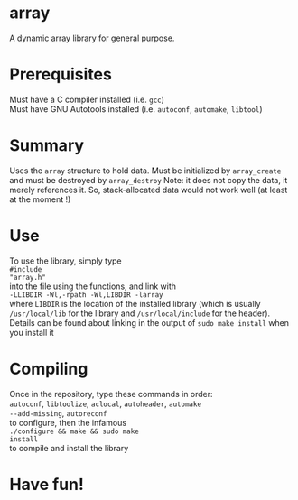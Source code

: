 # array
A dynamic array library for general purpose.
# Prerequisites
  Must have a C compiler installed (i.e. <code>gcc</code>)<br>
  Must have GNU Autotools installed (i.e. <code>autoconf</code>, <code>automake</code>, <code>libtool</code>)
# Summary
  Uses the <code>array</code> structure to hold data. 
  Must be initialized by <code>array_create</code>
  and must be destroyed by <code>array_destroy</code>
  Note: it does not copy the data, it merely references it. So, stack-allocated data would not work well (at least at the moment !)
# Use
  To use the library, simply type
  <br><code>#include "array.h"</code><br>
  into the file using the functions, and link with <br><code>-LLIBDIR -Wl,-rpath -Wl,LIBDIR -larray</code><br> where <code>LIBDIR</code> is the location of the installed library (which is usually <code>/usr/local/lib</code> for the library and <code>/usr/local/include</code> for the header).<br>
  Details can be found about linking in the output of <code>sudo make install</code> when you install it
# Compiling
  Once in the repository, type these commands in order:
  <br><code>autoconf</code>, <code>libtoolize</code>, <code>aclocal</code>, <code>autoheader</code>, <code>automake --add-missing</code>, <code>autoreconf</code><br> to configure, then the infamous <br><code>./configure && make && sudo make install</code><br> to compile and install the library
# Have fun!
